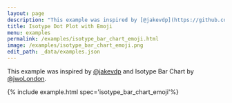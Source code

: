 ```yaml
---
layout: page
description: "This example was inspired by [@jakevdp](https://github.com/jakevdp) and Isotype Bar Chart by [@jwoLondon](https://github.com/jwoLondon)."
title: Isotype Dot Plot with Emoji
menu: examples
permalink: /examples/isotype_bar_chart_emoji.html
image: /examples/isotype_bar_chart_emoji.png
edit_path: _data/examples.json
---
```


This example was inspired by [@jakevdp](https://github.com/jakevdp) and Isotype Bar Chart by [@jwoLondon](https://github.com/jwoLondon).

{% include example.html spec='isotype_bar_chart_emoji'%}
